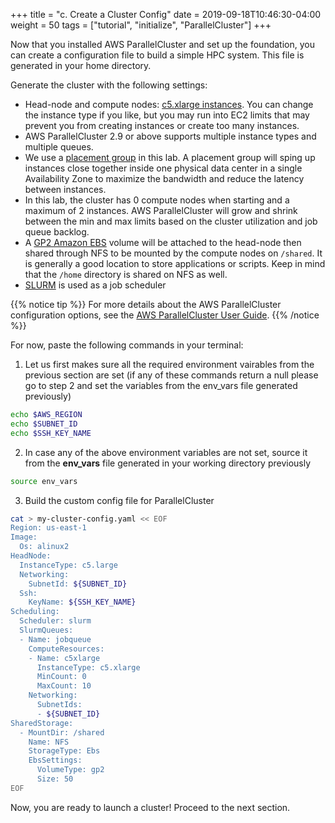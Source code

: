 +++
title = "c. Create a Cluster Config"
date = 2019-09-18T10:46:30-04:00
weight = 50
tags = ["tutorial", "initialize", "ParallelCluster"]
+++

Now that you installed AWS ParallelCluster and set up the foundation, you can create a configuration file to build a simple HPC system. This file is generated in your home directory.

Generate the cluster with the following settings:

- Head-node and compute nodes: [c5.xlarge instances](https://aws.amazon.com/ec2/instance-types/). You can change the instance type if you like, but you may run into EC2 limits that may prevent you from creating instances or create too many instances.
- AWS ParallelCluster 2.9 or above supports multiple instance types and multiple queues.
- We use a [placement group](https://docs.aws.amazon.com/AWSEC2/latest/UserGuide/placement-groups.html#placement-groups-cluster) in this lab. A placement group will sping up instances close together inside one physical data center in a single Availability Zone to maximize the bandwidth and reduce the latency between instances.
- In this lab, the cluster has 0 compute nodes when starting and a maximum of 2 instances.  AWS ParallelCluster will grow and shrink between the min and max limits based on the cluster utilization and job queue backlog.
- A [GP2 Amazon EBS](https://docs.aws.amazon.com/AWSEC2/latest/UserGuide/AmazonEBS.html) volume will be attached to the head-node then shared through NFS to be mounted by the compute nodes on `/shared`. It is generally a good location to store applications or scripts. Keep in mind that the `/home` directory is shared on NFS as well.
- [SLURM](https://slurm.schedmd.com/overview.html) is used as a job scheduler

{{% notice tip %}}
For more details about the AWS ParallelCluster configuration options, see the [AWS ParallelCluster User Guide](https://docs.aws.amazon.com/parallelcluster/latest/ug/configuration.html).
{{% /notice %}}


For now, paste the following commands in your terminal:

1. Let us first makes sure all the required environment vairables from the previous section are set (if any of these commands return a null please go to step 2 and set the variables from the env_vars file generated previously)

```bash
echo $AWS_REGION
echo $SUBNET_ID
echo $SSH_KEY_NAME
```

2. In case any of the above environment variables are not set, source it from the **env_vars** file generated in your working directory previously

```bash
source env_vars
```

3. Build the custom config file for ParallelCluster

```bash
cat > my-cluster-config.yaml << EOF
Region: us-east-1
Image:
  Os: alinux2
HeadNode:
  InstanceType: c5.large
  Networking:
    SubnetId: ${SUBNET_ID}
  Ssh:
    KeyName: ${SSH_KEY_NAME}
Scheduling:
  Scheduler: slurm
  SlurmQueues:
  - Name: jobqueue
    ComputeResources:
    - Name: c5xlarge
      InstanceType: c5.xlarge
      MinCount: 0
      MaxCount: 10
    Networking:
      SubnetIds:
      - ${SUBNET_ID}
SharedStorage:
  - MountDir: /shared
    Name: NFS
    StorageType: Ebs
    EbsSettings:
      VolumeType: gp2
      Size: 50
EOF
```

Now, you are ready to launch a cluster! Proceed to the next section.
